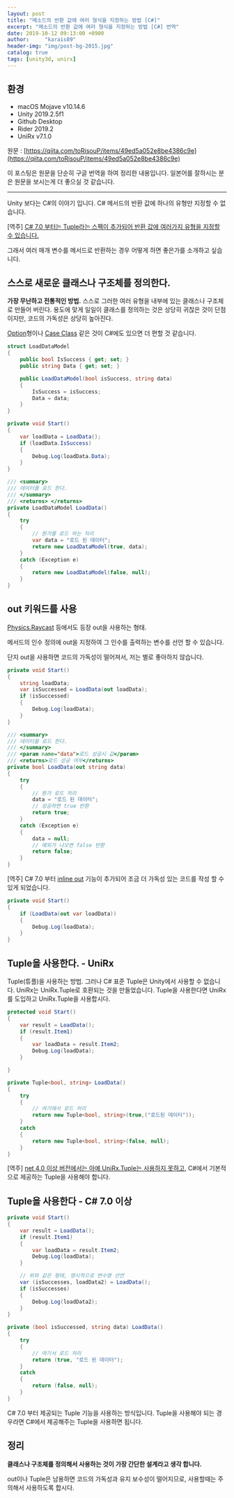 ```yaml
---
layout: post
title: "메소드의 반환 값에 여러 형식을 지정하는 방법 [C#]"
excerpt: "메소드의 반환 값에 여러 형식을 지정하는 방법 [C#] 번역"
date: 2019-10-12 09:13:00 +0900
author:     "karais89"
header-img: "img/post-bg-2015.jpg"
catalog: true
tags: [unity3d, unirx]
---
```



## 환경

- macOS Mojave v10.14.6
- Unity 2019.2.5f1
- Github Desktop
- Rider 2019.2
- UniRx v7.1.0

원문 : [https://qiita.com/toRisouP/items/49ed5a052e8be4386c9e](https://qiita.com/toRisouP/items/49ed5a052e8be4386c9e)

이 포스팅은 원문을 단순히 구글 번역을 하여 정리한 내용입니다. 일본어를 잘하시는 분은 원문을 보시는게 더 좋으실 것 같습니다. 

---

Unity 보다는 C#의 이야기 입니다. C# 메서드의 반환 값에 하나의 유형만 지정할 수 없습니다.

[역주] [C# 7.0 부터는 Tuple라는 스펙이 추가되어 반환 값에 여러가지 유형을 지정할 수 있습니다.](https://docs.microsoft.com/ko-kr/dotnet/csharp/tuples)

그래서 여러 매개 변수를 메서드로 반환하는 경우 어떻게 하면 좋은가를 소개하고 싶습니다.

## 스스로 새로운 클래스나 구조체를 정의한다.

**가장 무난하고 전통적인 방법.** 스스로 그러한 여러 유형을 내부에 있는 클래스나 구조체로 만들어 버린다. 용도에 맞게 일일이 클래스를 정의하는 것은 상당히 귀찮은 것이 단점이지만, 코드의 가독성은 상당히 높아진다.

[Option](https://www.scala-lang.org/api/2.9.1/scala/Option.html)형이나 [Case Class](https://docs.scala-lang.org/ko/tutorials/tour/case-classes.html.html) 같은 것이 C#에도 있으면 더 편할 것 같습니다.

```cs
struct LoadDataModel
{
    public bool IsSuccess { get; set; }
    public string Data { get; set; }

    public LoadDataModel(bool isSuccess, string data)
    {
        IsSuccess = isSuccess;
        Data = data;
    }
}

private void Start()
{
    var loadData = LoadData();
    if (loadData.IsSuccess)
    {
        Debug.Log(loadData.Data);
    }
}

/// <summary>
/// 데이터를 로드 한다.
/// </summary>
/// <returns> </returns>
private LoadDataModel LoadData()
{
    try
    {
        // 뭔가를 로드 하는 처리
        var data = "로드 된 데이터";
        return new LoadDataModel(true, data);
    }
    catch (Exception e)
    {
        return new LoadDataModel(false, null);
    }
}
```

## out 키워드를 사용

[Physics.Raycast](https://docs.unity3d.com/kr/current/ScriptReference/Physics.Raycast.html) 등에서도 등장 out을 사용하는 형태.

메서드의 인수 정의에 out을 지정하여 그 인수를 출력하는 변수를 선언 할 수 있습니다.

단지 out을 사용하면 코드의 가독성이 떨어져서, 저는 별로 좋아하지 않습니다.

```cs
private void Start()
{
    string loadData;
    var isSuccessed = LoadData(out loadData);
    if (isSuccessed)
    {
        Debug.Log(loadData);
    }
}

/// <summary>
/// 데이터를 로드 한다.
/// </summary>
/// <param name="data">로드 성공시 값</param>
/// <returns>로드 성공 여부</returns>
private bool LoadData(out string data)
{
    try
    {
        // 뭔가 로드 처리
        data = "로드 된 데이터";
        // 성공하면 true 반환
        return true;
    }
    catch (Exception e)
    {
        data = null;
        // 예외가 나오면 false 반환
        return false;
    }
}
```

[역주] C# 7.0 부터 [inline out](https://docs.microsoft.com/ko-kr/dotnet/csharp/whats-new/csharp-7#out-variables) 기능이 추가되어 조금 더 가독성 있는 코드를 작성 할 수 있게 되었습니다.

```cs
private void Start()
{
    if (LoadData(out var loadData))
    {
        Debug.Log(loadData);
    }
}
```

## Tuple을 사용한다. - UniRx

Tuple(튜플)을 사용하는 방법. 그러나 C# 표준 Tuple은 Unity에서 사용할 수 없습니다. UniRx는 UniRx.Tuple로 호환되는 것을 만들었습니다. Tuple을 사용한다면 UniRx를 도입하고 UniRx.Tuple을 사용합시다.

```cs
protected void Start()
{
    var result = LoadData();
    if (result.Item1)
    {
        var loadData = result.Item2;
        Debug.Log(loadData);
    }

}

private Tuple<bool, string> LoadData()
{
    try
    {
        // 여기에서 로드 처리
        return new Tuple<bool, string>(true,("로드된 데이터"));
    }
    catch
    {
        return new Tuple<bool, string>(false, null);
    }
}
```

[역주] [net 4.0 이상 버전에서는 아예 UniRx.Tuple는 사용하지 못하고,](https://github.com/neuecc/UniRx/blob/7.1.0/Assets/Plugins/UniRx/Scripts/System/Tuple.cs#L7) C#에서 기본적으로 제공하는 Tuple을 사용해야 합니다.

## Tuple을 사용한다 - C# 7.0 이상

```cs
private void Start()
{
    var result = LoadData();
    if (result.Item1)
    {
        var loadData = result.Item2;
        Debug.Log(loadData);
    }

    // 위와 같은 형태, 명시적으로 변수명 선언
    var (isSuccesses, loadData2) = LoadData();
    if (isSuccesses)
    {
        Debug.Log(loadData2);
    }
}

private (bool isSuccessed, string data) LoadData()
{
    try 
    { 
        // 여기서 로드 처리
        return (true, "로드 된 데이터");
    } 
    catch 
    { 
        return (false, null);
    }
}
```

C# 7.0 부터 제공되는 Tuple 기능을 사용하는 방식입니다. Tuple을 사용해야 되는 경우라면 C#에서 제공해주는 Tuple을 사용하면 됩니다.

## 정리

**클래스나 구조체를 정의해서 사용하는 것이 가장 간단한 설계라고 생각 합니다.**

out이나 Tuple은 남용하면 코드의 가독성과 유지 보수성이 떨어지므로, 사용할때는 주의해서 사용하도록 합시다.